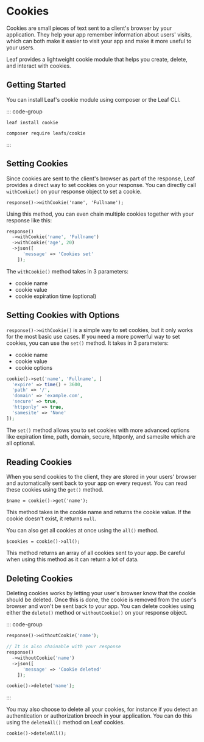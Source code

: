 # Cookies

Cookies are small pieces of text sent to a client's browser by your application. They help your app remember information about users' visits, which can both make it easier to visit your app and make it more useful to your users.

Leaf provides a lightweight cookie module that helps you create, delete, and interact with cookies.

## Getting Started

You can install Leaf's cookie module using composer or the Leaf CLI.

::: code-group

```bash:no-line-numbers [Leaf CLI]
leaf install cookie
```

```bash:no-line-numbers [Composer]
composer require leafs/cookie
```

:::

## Setting Cookies

Since cookies are sent to the client's browser as part of the response, Leaf provides a direct way to set cookies on your response. You can directly call `withCookie()` on your response object to set a cookie.

```php:no-line-numbers
response()->withCookie('name', 'Fullname');
```

Using this method, you can even chain multiple cookies together with your response like this:

```php
response()
  ->withCookie('name', 'Fullname')
  ->withCookie('age', 20)
  ->json([
      'message' => 'Cookies set'
    ]);
```

The `withCookie()` method takes in 3 parameters:

- cookie name
- cookie value
- cookie expiration time (optional)

## Setting Cookies with Options

`response()->withCookie()` is a simple way to set cookies, but it only works for the most basic use cases. If you need a more powerful way to set cookies, you can use the `set()` method. It takes in 3 parameters:

- cookie name
- cookie value
- cookie options

```php
cookie()->set('name', 'Fullname', [
  'expire' => time() + 3600,
  'path' => '/',
  'domain' => 'example.com',
  'secure' => true,
  'httponly' => true,
  'samesite' => 'None'
]);
```

The `set()` method allows you to set cookies with more advanced options like expiration time, path, domain, secure, httponly, and samesite which are all optional.

## Reading Cookies

When you send cookies to the client, they are stored in your users' browser and automatically sent back to your app on every request. You can read these cookies using the `get()` method.

```php:no-line-numbers
$name = cookie()->get('name');
```

This method takes in the cookie name and returns the cookie value. If the cookie doesn't exist, it returns `null`.

You can also get all cookies at once using the `all()` method.

```php:no-line-numbers
$cookies = cookie()->all();
```

This method returns an array of all cookies sent to your app. Be careful when using this method as it can return a lot of data.

## Deleting Cookies

Deleting cookies works by letting your user's browser know that the cookie should be deleted. Once this is done, the cookie is removed from the user's browser and won't be sent back to your app. You can delete cookies using either the `delete()` method or `withoutCookie()` on your response object.

::: code-group

```php [Response Object]
response()->withoutCookie('name');

// It is also chainable with your response
response()
  ->withoutCookie('name')
  ->json([
      'message' => 'Cookie deleted'
    ]);
```

```php [Cookie Object]
cookie()->delete('name');
```

:::

You may also choose to delete all your cookies, for instance if you detect an authentication or authorization breech in your application. You can do this using the `deleteAll()` method on Leaf cookies.

```php:no-line-numbers
cookie()->deteleAll();
```
